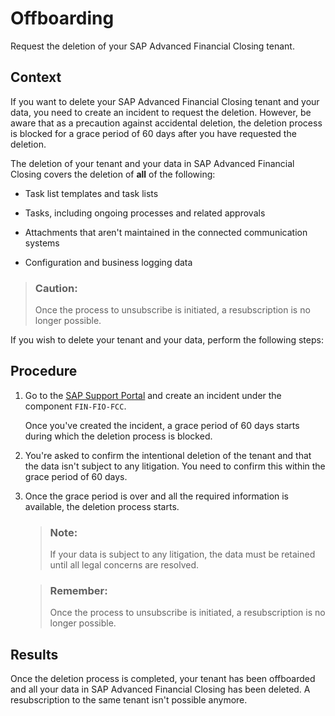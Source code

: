 <!-- loioe2312ef61bf84937bac994f4747a89cd -->

# Offboarding

Request the deletion of your SAP Advanced Financial Closing tenant.



## Context

If you want to delete your SAP Advanced Financial Closing tenant and your data, you need to create an incident to request the deletion. However, be aware that as a precaution against accidental deletion, the deletion process is blocked for a grace period of 60 days after you have requested the deletion.

The deletion of your tenant and your data in SAP Advanced Financial Closing covers the deletion of **all** of the following:

-   Task list templates and task lists

-   Tasks, including ongoing processes and related approvals

-   Attachments that aren't maintained in the connected communication systems

-   Configuration and business logging data


> ### Caution:  
> Once the process to unsubscribe is initiated, a resubscription is no longer possible.

If you wish to delete your tenant and your data, perform the following steps:



## Procedure

1.  Go to the [SAP Support Portal](https://support.sap.com) and create an incident under the component `FIN-FIO-FCC`.

    Once you've created the incident, a grace period of 60 days starts during which the deletion process is blocked.

2.  You're asked to confirm the intentional deletion of the tenant and that the data isn't subject to any litigation. You need to confirm this within the grace period of 60 days.

3.  Once the grace period is over and all the required information is available, the deletion process starts.

    > ### Note:  
    > If your data is subject to any litigation, the data must be retained until all legal concerns are resolved.

    > ### Remember:  
    > Once the process to unsubscribe is initiated, a resubscription is no longer possible.




<a name="loioe2312ef61bf84937bac994f4747a89cd__result_pss_tyz_mpb"/>

## Results

Once the deletion process is completed, your tenant has been offboarded and all your data in SAP Advanced Financial Closing has been deleted. A resubscription to the same tenant isn't possible anymore.

